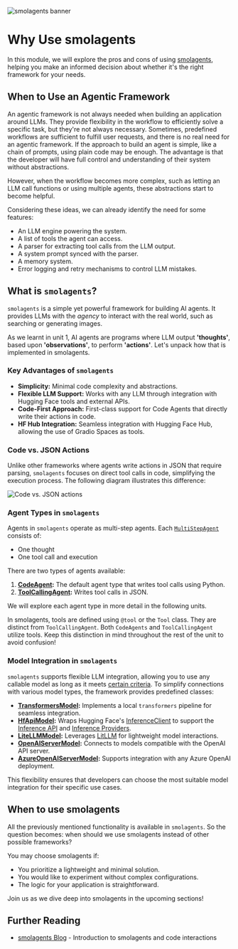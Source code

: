 ![smolagents banner](https://huggingface.co/datasets/huggingface/documentation-images/resolve/main/smolagents/license_to_call.png)
# Why Use smolagents

In this module, we will explore the pros and cons of using [smolagents](https://huggingface.co/blog/smolagents), helping you make an informed decision about whether it's the right framework for your needs.

## When to Use an Agentic Framework

An agentic framework is not always needed when building an application around LLMs. They provide flexibility in the workflow to efficiently solve a specific task, but they're not always necessary. Sometimes, predefined workflows are sufficient to fulfill user requests, and there is no real need for an agentic framework. If the approach to build an agent is simple, like a chain of prompts, using plain code may be enough. The advantage is that the developer will have full control and understanding of their system without abstractions.

However, when the workflow becomes more complex, such as letting an LLM call functions or using multiple agents, these abstractions start to become helpful.

Considering these ideas, we can already identify the need for some features:

* An LLM engine powering the system.
* A list of tools the agent can access.
* A parser for extracting tool calls from the LLM output.
* A system prompt synced with the parser.
* A memory system.
* Error logging and retry mechanisms to control LLM mistakes.

## What is `smolagents`?

`smolagents` is a simple yet powerful framework for building AI agents. It provides LLMs with the _agency_ to interact with the real world, such as searching or generating images. 

As we learnt in unit 1, AI agents are programs where LLM output **'thoughts'**, based upon **'observations'**, to perform **'actions'**. Let's unpack how that is implemented in smolagents.

### Key Advantages of `smolagents`
- **Simplicity:** Minimal code complexity and abstractions.
- **Flexible LLM Support:** Works with any LLM through integration with Hugging Face tools and external APIs.
- **Code-First Approach:** First-class support for Code Agents that directly write their actions in code.
- **HF Hub Integration:** Seamless integration with Hugging Face Hub, allowing the use of Gradio Spaces as tools.

### Code vs. JSON Actions
Unlike other frameworks where agents write actions in JSON that require parsing, `smolagents` focuses on direct tool calls in code, simplifying the execution process. The following diagram illustrates this difference:

![Code vs. JSON actions](https://huggingface.co/datasets/huggingface/documentation-images/resolve/main/transformers/code_vs_json_actions.png)

### Agent Types in `smolagents`
Agents in `smolagents` operate as multi-step agents. Each [`MultiStepAgent`](https://huggingface.co/docs/smolagents/main/en/reference/agents#smolagents.MultiStepAgent) consists of:
- One thought
- One tool call and execution

There are two types of agents available:
1. **[CodeAgent](https://huggingface.co/docs/smolagents/main/en/reference/agents#smolagents.CodeAgent):** The default agent type that writes tool calls using Python.
2. **[ToolCallingAgent](https://huggingface.co/docs/smolagents/main/en/reference/agents#smolagents.ToolCallingAgent):** Writes tool calls in JSON.

We will explore each agent type in more detail in the following units.

<Tip> In smolagents, tools are defined using `@tool` or the `Tool` class. They are distinct from `ToolCallingAgent`. Both `CodeAgents` and `ToolCallingAgent` utilize tools. Keep this distinction in mind throughout the rest of the unit to avoid confusion! </Tip>

### Model Integration in `smolagents`
`smolagents` supports flexible LLM integration, allowing you to use any callable model as long as it meets [certain criteria](https://huggingface.co/docs/smolagents/main/en/reference/models). To simplify connections with various model types, the framework provides predefined classes:

- **[TransformersModel](https://huggingface.co/docs/smolagents/main/en/reference/models#smolagents.TransformersModel):** Implements a local `transformers` pipeline for seamless integration.
- **[HfApiModel](https://huggingface.co/docs/smolagents/main/en/reference/models#smolagents.HfApiModel):** Wraps Hugging Face's [InferenceClient](https://huggingface.co/docs/huggingface_hub/main/en/guides/inference) to support the [Inference API](https://huggingface.co/docs/api-inference/index) and [Inference Providers](https://huggingface.co/blog/inference-providers).
- **[LiteLLMModel](https://huggingface.co/docs/smolagents/main/en/reference/models#smolagents.LiteLLMModel):** Leverages [LitLLM](https://www.litellm.ai/) for lightweight model interactions.
- **[OpenAIServerModel](https://huggingface.co/docs/smolagents/main/en/reference/models#smolagents.OpenAIServerModel):** Connects to models compatible with the OpenAI API server.
- **[AzureOpenAIServerModel](https://huggingface.co/docs/smolagents/main/en/reference/models#smolagents.AzureOpenAIServerModel):** Supports integration with any Azure OpenAI deployment.

This flexibility ensures that developers can choose the most suitable model integration for their specific use cases.

## When to use smolagents

All the previously mentioned functionality is available in `smolagents`. So the question becomes: when should we use smolagents instead of other possible frameworks? 

You may choose smolagents if:
- You prioritize a lightweight and minimal solution.
- You would like to experiment without complex configurations.
- The logic for your application is straightforward.

Join us as we dive deep into smolagents in the upcoming sections!

## Further Reading

- [smolagents Blog](https://huggingface.co/blog/smolagents) - Introduction to smolagents and code interactions